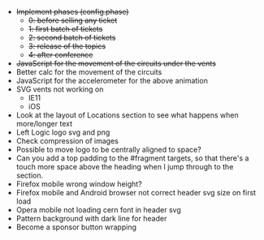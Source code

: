 * ~~Implement phases (config.phase)~~
	* ~~0: before selling any ticket~~
	* ~~1: first batch of tickets~~
	* ~~2: second batch of tickets~~
	* ~~3: release of the topics~~
	* ~~4: after conference~~
* ~~JavaScript for the movement of the circuits under the vents~~
* Better calc for the movement of the circuits
* JavaScript for the accelerometer for the above animation
* SVG vents not working on
	* IE11
	* iOS
* Look at the layout of Locations section to see what happens when more/longer text
* Left Logic logo svg and png
* Check compression of images
* Possible to move logo to be centrally aligned to space?
* Can you add a top padding to the #fragment targets, so that there's a touch more space above the heading when I jump through to the section.
* Firefox mobile wrong window height?
* Firefox mobile and Android browser not correct header svg size on first load
* Opera mobile not loading cern font in header svg
* Pattern background with dark line for header
* Become a sponsor button wrapping